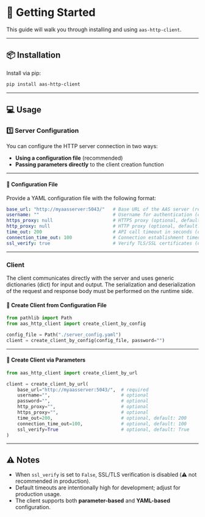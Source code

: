 # 🚀 Getting Started

This guide will walk you through installing and using `aas-http-client`.

---

## 📦 Installation

Install via pip:

```bash
pip install aas-http-client
```

---

## 💻 Usage

### 1️⃣ Server Configuration

You can configure the HTTP server connection in two ways:

* **Using a configuration file** (recommended)
* **Passing parameters directly** to the client creation function

---

#### 📄 Configuration File

Provide a YAML configuration file with the following format:

```yaml
base_url: "http://myaasserver:5043/"   # Base URL of the AAS server (required)
username: ""                           # Username for authentication (optional, default: "")
https_proxy: null                      # HTTPS proxy (optional, default: null)
http_proxy: null                       # HTTP proxy (optional, default: null)
time_out: 200                          # API call timeout in seconds (optional, default: 200)
connection_time_out: 100               # Connection establishment timeout in seconds (optional, default: 100)
ssl_verify: true                       # Verify TLS/SSL certificates (optional, default: true)
```

---

### Client

The client communicates directly with the server and uses generic dictionaries (dict) for input and output. The serialization and deserialization of the request and response body must be performed on the runtime side.

#### 📌 Create Client from Configuration File

```python
from pathlib import Path
from aas_http_client import create_client_by_config

config_file = Path("./server_config.yaml")
client = create_client_by_config(config_file, password="")
```

---

#### 📌 Create Client via Parameters

```python
from aas_http_client import create_client_by_url

client = create_client_by_url(
    base_url="http://myaasserver:5043/",  # required
    username="",                          # optional
    password="",                          # optional
    http_proxy="",                        # optional
    https_proxy="",                       # optional
    time_out=200,                         # optional, default: 200
    connection_time_out=100,              # optional, default: 100
    ssl_verify=True                       # optional, default: True
)
```

---

## ⚠️ Notes

* When `ssl_verify` is set to `False`, SSL/TLS verification is disabled (⚠️ not recommended in production).
* Default timeouts are intentionally high for development; adjust for production usage.
* The client supports both **parameter-based** and **YAML-based** configuration.
